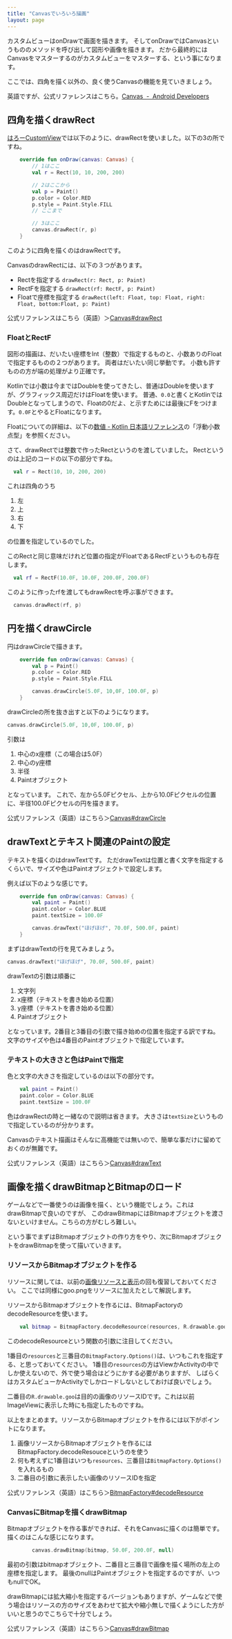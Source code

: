 ```yaml
---
title: "Canvasでいろいろ描画"
layout: page
---
```

カスタムビューはonDrawで画面を描きます。
そしてonDrawではCanvasというもののメソッドを呼び出して図形や画像を描きます。
だから最終的にはCanvasをマスターするのがカスタムビューをマスターする、という事になります。

ここでは、四角を描く以外の、良く使うCanvasの機能を見ていきましょう。

英語ですが、公式リファレンスはこちら。[Canvas  -  Android Developers](https://developer.android.com/reference/android/graphics/Canvas)

## 四角を描くdrawRect

[はろーCustomView](hello_customview.html)では以下のように、drawRectを使いました。以下の3の所ですね。

```kotlin
    override fun onDraw(canvas: Canvas) {
        // 1はここ
        val r = Rect(10, 10, 200, 200)

        // 2はここから
        val p = Paint()
        p.color = Color.RED
        p.style = Paint.Style.FILL
        // ここまで

        // 3はここ
        canvas.drawRect(r, p)
    }
```

このように四角を描くのはdrawRectです。

CanvasのdrawRectには、以下の３つがあります。

- Rectを指定する `drawRect(r: Rect, p: Paint)`
- RectFを指定する `drawRect(rf: RectF, p: Paint)`
- Floatで座標を指定する `drawRect(left: Float, top: Float, right: Float, bottom:Float, p: Paint)`

公式リファレンスはこちら（英語）＞[Canvas#drawRect](https://developer.android.com/reference/kotlin/android/graphics/Canvas#drawRect(float,%20float,%20float,%20float,%20android.graphics.Paint))

### FloatとRectF

図形の描画は、だいたい座標をInt（整数）で指定するものと、小数ありのFloatで指定するものの２つがあります。
両者はだいたい同じ挙動です。
小数も許すものの方が端の処理がより正確です。

Kotlinでは小数は今まではDoubleを使ってきたし、普通はDoubleを使いますが、グラフィックス周辺だけはFloatを使います。
普通、`0.0`と書くとKotlinではDoubleとなってしまうので、Floatの0だよ、と示すためには最後にFをつけます。`0.0F`とやるとFloatになります。

Floatについての詳細は、以下の[数値 - Kotlin 日本語リファレンス](https://karino2.github.io/kotlin-web-site-ja/docs/numbers.html)の「浮動小数点型」を参照ください。

さて、drawRectでは整数で作ったRectというのを渡していました。
Rectというのは上記のコードの以下の部分ですね。

```kotlin
  val r = Rect(10, 10, 200, 200)
```

これは四角のうち

1. 左
2. 上
3. 右
4. 下

の位置を指定しているのでした。

このRectと同じ意味だけれど位置の指定がFloatであるRectFというものも存在します。

```kotlin
  val rf = RectF(10.0F, 10.0F, 200.0F, 200.0F)
```

このように作ったrfを渡してもdrawRectを呼ぶ事ができます。

```kotlin
  canvas.drawRect(rf, p)
```

## 円を描くdrawCircle

円はdrawCircleで描きます。

```kotlin
    override fun onDraw(canvas: Canvas) {
        val p = Paint()
        p.color = Color.RED
        p.style = Paint.Style.FILL

        canvas.drawCircle(5.0F, 10,0F, 100.0F, p)
    }
```

drawCircleの所を抜き出すと以下のようになります。

```kotlin
canvas.drawCircle(5.0F, 10,0F, 100.0F, p)
```

引数は

1. 中心のx座標（この場合は5.0F）
2. 中心のy座標
3. 半径
4. Paintオブジェクト

となっています。
これで、左から5.0Fピクセル、上から10.0Fピクセルの位置に、半径100.0Fピクセルの円を描きます。

公式リファレンス（英語）はこちら＞[Canvas#drawCircle](https://developer.android.com/reference/kotlin/android/graphics/Canvas#drawcircle)

## drawTextとテキスト関連のPaintの設定

テキストを描くのはdrawTextです。
ただdrawTextは位置と書く文字を指定するくらいで、サイズや色はPaintオブジェクトで設定します。

例えば以下のような感じです。

```kotlin
    override fun onDraw(canvas: Canvas) {
        val paint = Paint()
        paint.color = Color.BLUE
        paint.textSize = 100.0F

        canvas.drawText("ほげほげ", 70.0F, 500.0F, paint)
    }
```

まずはdrawTextの行を見てみましょう。

```kotlin
canvas.drawText("ほげほげ", 70.0F, 500.0F, paint)
```

drawTextの引数は順番に

1. 文字列
2. x座標（テキストを書き始める位置）
3. y座標（テキストを書き始める位置）
4. Paintオブジェクト

となっています。2番目と3番目の引数で描き始めの位置を指定する訳ですね。
文字のサイズや色は4番目のPaintオブジェクトで指定しています。

### テキストの大きさと色はPaintで指定

色と文字の大きさを指定しているのは以下の部分です。

```kotlin
    val paint = Paint()
    paint.color = Color.BLUE
    paint.textSize = 100.0F
```

色はdrawRectの時と一緒なので説明は省きます。
大きさは`textSize`というもので指定しているのが分かります。

Canvasのテキスト描画はそんなに高機能では無いので、簡単な事だけに留めておくのが無難です。

公式リファレンス（英語）はこちら＞[Canvas#drawText](https://developer.android.com/reference/kotlin/android/graphics/Canvas#drawtext)

## 画像を描くdrawBitmapとBitmapのロード

ゲームなどで一番使うのは画像を描く、という機能でしょう。これはdrawBitmapで良いのですが、
このdrawBitmapにはBitmapオブジェクトを渡さないといけません。こちらの方がむしろ難しい。

という事でまずはBitmapオブジェクトの作り方をやり、次にBitmapオブジェクトをdrawBitmapを使って描いていきます。

### リソースからBitmapオブジェクトを作る

リソースに関しては、以前の[画像リソースと表示](image_resource.html)の回も復習しておいてください。
ここでは同様にgoo.pngをリソースに加えたとして解説します。

リソースからBitmapオブジェクトを作るには、BitmapFactoryのdecodeResourceを使います。

```kotlin
    val bitmap = BitmapFactory.decodeResource(resources, R.drawable.goo, BitmapFactory.Options())
```

このdecodeResourceという関数の引数に注目してください。

1番目の`resources`と三番目の`BitmapFactory.Options()`は、いつもこれを指定する、と思っておいてください。
1番目の`resources`の方はViewかActivityの中でしか使えないので、外で使う場合はどうにかする必要がありますが、
しばらくはカスタムビューかActivityでしかロードしないとしておけば良いでしょう。

二番目の`R.drawable.goo`は目的の画像のリソースIDです。これは以前ImageViewに表示した時にも指定したものですね。

以上をまとめます。リソースからBitmapオブジェクトを作るには以下がポイントになります。

1. 画像リソースからBitmapオブジェクトを作るにはBitmapFactory.decodeResouceというのを使う
2. 何も考えずに1番目はいつも`resources`、三番目は`BitmapFactory.Options()`を入れるもの
3. 二番目の引数に表示したい画像のリソースIDを指定


公式リファレンス（英語）はこちら＞[BitmapFactory#decodeResource](https://developer.android.com/reference/android/graphics/BitmapFactory#decodeResource(android.content.res.Resources,%20int,%20android.graphics.BitmapFactory.Options))

### CanvasにBitmapを描くdrawBitmap

Bitmapオブジェクトを作る事ができれば、それをCanvasに描くのは簡単です。
描くのはこんな感じになります。

```kotlin
        canvas.drawBitmap(bitmap, 50.0F, 200.0F, null)
```

最初の引数はbitmapオブジェクト、二番目と三番目で画像を描く場所の左上の座標を指定します。
最後のnullはPaintオブジェクトを指定するのですが、いつもnullでOK。

drawBitmapには拡大縮小を指定するバージョンもありますが、ゲームなどで使う場合はリソースの方のサイズをあわせて拡大や縮小無しで描くようにした方がいいと思うのでこちらで十分でしょう。

公式リファレンス（英語）はこちら＞[Canvas#drawBitmap](https://developer.android.com/reference/kotlin/android/graphics/Canvas#drawbitmap)